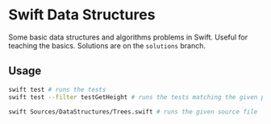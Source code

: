 # Swift Data Structures

Some basic data structures and algorithms problems in Swift. Useful for
teaching the basics. Solutions are on the `solutions` branch.

## Usage

```sh
swift test # runs the tests
swift test --filter testGetHeight # runs the tests matching the given pattern

swift Sources/DataStructures/Trees.swift # runs the given source file
```